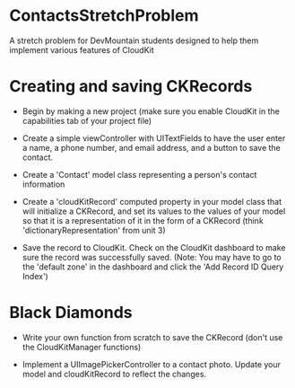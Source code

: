 # ContactsStretchProblem
A stretch problem for DevMountain students designed to help them implement various features of CloudKit

# Creating and saving CKRecords

- Begin by making a new project (make sure you enable CloudKit in the capabilities tab of your project file)

- Create a simple viewController with UITextFields to have the user enter a name, a phone number, and email address, and a button to save the contact.

- Create a 'Contact' model class representing a person's contact information

- Create a 'cloudKitRecord' computed property in your model class that will initialize a CKRecord, and set its values to the values of your model so that it is a representation of it in the form of a CKRecord (think 'dictionaryRepresentation' from unit 3)

- Save the record to CloudKit. Check on the CloudKit dashboard to make sure the record was successfully saved. (Note: You may have to go to the 'default zone' in the dashboard and click the 'Add Record ID Query Index')

# Black Diamonds

- Write your own function from scratch to save the CKRecord (don't use the CloudKitManager functions)

- Implement a UIImagePickerController to a contact photo. Update your model and cloudKitRecord to reflect the changes. 
